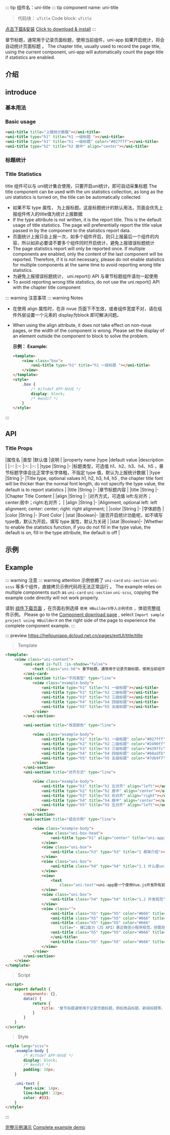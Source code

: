 
::: tip 组件名：uni-title
::: tip component name: uni-title
> 代码块： `uTitle`
> Code block: `uTitle`

[点击下载&安装](https://ext.dcloud.net.cn/plugin?name=uni-title)
[Click to download & install](https://ext.dcloud.net.cn/plugin?name=uni-title)
:::

章节标题，通常用于记录页面标题，使用当前组件，uni-app 如果开启统计，将会自动统计页面标题 。
The chapter title, usually used to record the page title, using the current component, uni-app will automatically count the page title if statistics are enabled.

## 介绍
## introduce
### 基本用法
### Basic usage

```html
<uni-title title="上报统计数据"></uni-title>
<uni-title type="h1" title="h1 一级标题 "></uni-title>
<uni-title type="h1" title="h1 一级标题" color="#027fff"></uni-title>
<uni-title type="h2" title="h2 居中" align="center"></uni-title>
```


### 标题统计
### Title Statistics
title 组件可以与 uni统计集合使用，只要开启uni统计，即可自动采集标题
The title component can be used with the uni statistics collection, as long as the uni statistics is turned on, the title can be automatically collected

- 如果不写 type 属性， 为上报标题。这是标题统计的默认用法，页面会优先上报组件传入的title值为统计上报数据 
- If the type attribute is not written, it is the report title. This is the default usage of title statistics. The page will preferentially report the title value passed in by the component to the statistics report data.
- 页面统计上报只会上报一次，如多个组件开启，则只上报最后一个组件的内容，所以如非必要请不要多个组件同时开启统计，避免上报错误标题统计
- The page statistics report will only be reported once. If multiple components are enabled, only the content of the last component will be reported. Therefore, if it is not necessary, please do not enable statistics for multiple components at the same time to avoid reporting wrong title statistics.
- 为避免上报错误标题统计， uni.report() API 与章节标题组件请勿一起使用
- To avoid reporting wrong title statistics, do not use the uni.report() API with the chapter title component

::: warning 注意事项
::: warning Notes
- 在使用 align 属性时，在非 nvue 页面下不生效，或者组件宽度不对，请在组件外层设置一个元素的 display为block 即可解决问题。
- When using the align attribute, it does not take effect on non-nvue pages, or the width of the component is wrong. Please set the display of an element outside the component to block to solve the problem.
	
	**示例：**
	**Example:**
	
	```html
	<template>
		<view class="box">
			<uni-title type="h1" title="h1 一级标题 "></uni-title>
		</view>
	</template>
	<style>
		.box {
			/* #ifndef APP-NVUE */
			display: block;
			/* #endif */
		}
	</style>
	```
:::

## API
### Title Props

|属性名	|类型	|默认值	|说明																									|
|property name |type |default value |description |
|:-:	|:-:	|:-:	|:-:																									|
|type	|String	|-		|标题类型，可选值 h1、h2、h3、h4、h5 ，章节标题字体会比正常字长字体粗，不指定 type 值，默认为上报统计数据	|
|type |String |- |Title type, optional values h1, h2, h3, h4, h5 , the chapter title font will be thicker than the normal font length, do not specify the type value, the default is to report statistics |
|title	|String	|-		|章节标题内容																								|
|title |String |- |Chapter Title Content |
|align	|String	|-		|对齐方式，可选值 left:左对齐；center:居中；right:右对齐；												|
|align |String |- |Alignment, optional left: left alignment; center: center; right: right alignment; |
|color	|String	|-		|字体颜色																								|
|color |String |- |Font Color |
|stat	|Boolean|-		|是否开启统计功能呢，如不填写type值，默认为开启，填写 type 属性，默认为关闭														|
|stat |Boolean|- |Whether to enable the statistics function, if you do not fill in the type value, the default is on, fill in the type attribute, the default is off |

## 示例
## Example
::: warning 注意
::: warning attention
示例依赖了 `uni-card` `uni-section` `uni-scss` 等多个组件，直接拷贝示例代码将无法正常运行 。
The example relies on multiple components such as `uni-card` `uni-section` `uni-scss`, copying the example code directly will not work properly.

请到 [组件下载页面](https://ext.dcloud.net.cn/plugin?name=uni-title) ，在页面右侧选择 `使用 HBuilderX导入示例项目` ，体验完整组件示例。
Please go to the [Component download page](https://ext.dcloud.net.cn/plugin?name=uni-title) , select `Import sample project using HBuilderX` on the right side of the page to experience the complete component example.
:::

::: preview https://hellouniapp.dcloud.net.cn/pages/extUI/title/title
> Template
``` html
<template>
	<view class="uni-content">
		<uni-card is-full :is-shadow="false">
			<text class="uni-h6"> 章节标题，通常用于记录页面标题，使用当前组件在 uni-app 开启统计的情况下，将会自动统计页面标题.</text>
		</uni-card>
		<uni-section title="不同类型" type="line">
			<view class="example-body">
				<uni-title type="h1" title="h1 一级标题"></uni-title>
				<uni-title type="h2" title="h2 二级标题"></uni-title>
				<uni-title type="h3" title="h3 三级标题"></uni-title>
				<uni-title type="h4" title="h4 四级标题"></uni-title>
				<uni-title type="h5" title="h5 五级标题"></uni-title>
			</view>
		</uni-section>

		<uni-section title="改变颜色" type="line">

			<view class="example-body">
				<uni-title type="h1" title="h1 一级标题" color="#027fff"></uni-title>
				<uni-title type="h2" title="h2 二级标题" color="#2490ff"></uni-title>
				<uni-title type="h3" title="h3 三级标题" color="#439ffc"></uni-title>
				<uni-title type="h4" title="h4 四级标题" color="#60adfb"></uni-title>
				<uni-title type="h5" title="h5 五级标题" color="#7db9f7"></uni-title>
			</view>
		</uni-section>
		<uni-section title="对齐方式" type="line">

			<view class="example-body">
				<uni-title type="h1" title="h1 左对齐" align="left"></uni-title>
				<uni-title type="h2" title="h2 居中" align="center"></uni-title>
				<uni-title type="h3" title="h3 右对齐" align="right"></uni-title>
				<uni-title type="h4" title="h4 居中" align="center"></uni-title>
				<uni-title type="h5" title="h5 左对齐" align="left"></uni-title>
			</view>
		</uni-section>
		<uni-section title="组合示例" type="line">

			<view class="example-body">
				<view class="uni-box-head">
					<uni-title type="h1" align="center" title="uni-app介绍"></uni-title>
				</view>
				<view class="uni-box">
					<uni-title class="h3" type="h3" title="1 框架介绍"></uni-title>
				</view>
				<view class="uni-box">
					<uni-title class="h4" type="h4" title="1.1 什么是uni-app"></uni-title>
				</view>
				<view>
					<text
						class="uni-text">uni-app是一个使用Vue.js开发所有前端应用的框架，开发者编写一套代码，可发布到iOS、Android、H5、以及各种小程序（微信/支付宝/百度/头条/QQ/钉钉）等多个平台。即使不跨端，uni-app同时也是更好的小程序开发框架。DCloud公司拥有370万开发者用户，旗下uni-app有5万+案例、900款插件、50+微信/qq群，并且被阿里小程序工具内置，开发者可以放心选择。</text>
				</view>
				<view class="uni-box">
					<uni-title class="h4" type="h4" title="1.2 开发规范"></uni-title>
				</view>
				<view class="">
					<uni-title class="h5" type="h5" color="#666" title="- 页面文件遵循 Vue 单文件组件 (SFC) 规范"></uni-title>
					<uni-title class="h5" type="h5" color="#666" title="- 组件标签靠近小程序规范，详见uni-app 组件规范"></uni-title>
					<uni-title class="h5" type="h5" color="#666"
						title="- 接口能力（JS API）靠近微信小程序规范，但需将前缀 wx 替换为 uni，详见uni-app接口规范"></uni-title>
					<uni-title class="h5" type="h5" color="#666" title="- 数据绑定及事件处理同 Vue.js 规范，同时补充了App及页面的生命周期">
					</uni-title>
					<uni-title class="h5" type="h5" color="#666" title="- 为兼容多端运行，建议使用flex布局进行开发"></uni-title>
				</view>
			</view>
		</uni-section>
	</view>
</template>
```
> Script
```html
<script>
	export default {
		components: {},
		data() {
			return {
				title: '章节标题通常用于记录页面标题，例如商品标题、新闻标题等，当前组件会自动上报内容统计数据'
			}
		}
	}
</script>
```
> Style
```html
<style lang="scss">
	.example-body {
		/* #ifndef APP-NVUE */
		display: block;
		/* #endif */
		padding: 10px;
	}

	.uni-text {
		font-size: 14px;
		line-height: 22px;
		color: #333;
	}
</style>

```
:::

[完整示例演示](https://hellouniapp.dcloud.net.cn/pages/extUI/title/title)
[Complete example demo](https://hellouniapp.dcloud.net.cn/pages/extUI/title/title)